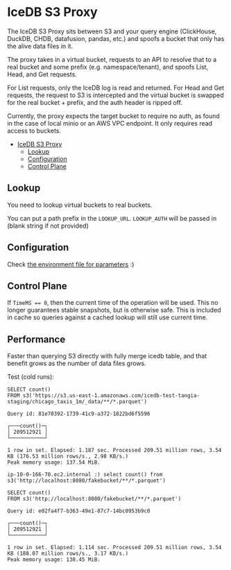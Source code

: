 # IceDB S3 Proxy

The IceDB S3 Proxy sits between S3 and your query engine (ClickHouse, DuckDB, CHDB, datafusion, pandas, etc.) and spoofs a bucket that only has the alive data files in it.

The proxy takes in a virtual bucket, requests to an API to resolve that to a real bucket and some prefix (e.g. namespace/tenant), and spoofs List, Head, and Get requests.

For List requests, only the IceDB log is read and returned. For Head and Get requests, the request to S3 is intercepted and the virtual bucket is swapped for the real bucket + prefix, and the auth header is ripped off.

Currently, the proxy expects the target bucket to require no auth, as found in the case of local minio or an AWS VPC endpoint. It only requires read access to buckets.

<!-- TOC -->
* [IceDB S3 Proxy](#icedb-s3-proxy)
  * [Lookup](#lookup)
  * [Configuration](#configuration)
  * [Control Plane](#control-plane)
<!-- TOC -->

## Lookup

You need to lookup virtual buckets to real buckets.

You can put a path prefix in the `LOOKUP_URL`. `LOOKUP_AUTH` will be passed in (blank string if not provided)

## Configuration

Check [the environment file for parameters](utils/env.go) :)

## Control Plane

If `TimeMS == 0`, then the current time of the operation will be used. This no longer guarantees stable snapshots, but is otherwise safe. This is included in cache so queries against a cached lookup will still use current time.

## Performance

Faster than querying S3 directly with fully merge icedb table, and that benefit grows as the number of data files grows.

Test (cold runs):

```
SELECT count()
FROM s3('https://s3.us-east-1.amazonaws.com/icedb-test-tangia-staging/chicago_taxis_1m/_data/**/*.parquet')

Query id: 81e70392-1739-41c9-a372-1822bd6f5596

┌───count()─┐
│ 209512921 │
└───────────┘

1 row in set. Elapsed: 1.187 sec. Processed 209.51 million rows, 3.54 KB (176.53 million rows/s., 2.98 KB/s.)
Peak memory usage: 137.54 MiB.

ip-10-0-166-70.ec2.internal :) select count() from s3('http://localhost:8080/fakebucket/**/*.parquet')

SELECT count()
FROM s3('http://localhost:8080/fakebucket/**/*.parquet')

Query id: e02fa4f7-b363-49e1-87c7-14bc0953b9c0

┌───count()─┐
│ 209512921 │
└───────────┘

1 row in set. Elapsed: 1.114 sec. Processed 209.51 million rows, 3.54 KB (188.07 million rows/s., 3.17 KB/s.)
Peak memory usage: 138.45 MiB.
```